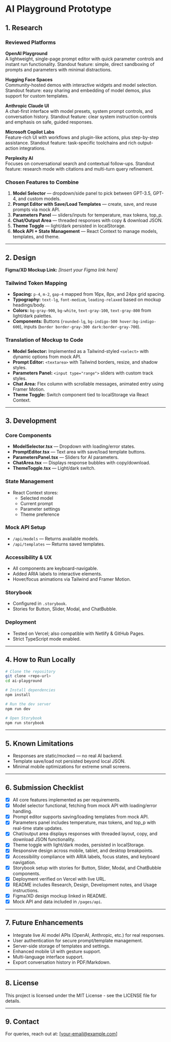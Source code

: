 # AI Playground Prototype

## 1. Research

### Reviewed Platforms

**OpenAI Playground**\
A lightweight, single-page prompt editor with quick parameter controls and instant run functionality. Standout feature: simple, direct sandboxing of prompts and parameters with minimal distractions.

**Hugging Face Spaces**\
Community-hosted demos with interactive widgets and model selection. Standout feature: easy sharing and embedding of model demos, plus support for custom templates.

**Anthropic Claude UI**\
A chat-first interface with model presets, system prompt controls, and conversation history. Standout feature: clear system instruction controls and emphasis on safe, guided responses.

**Microsoft Copilot Labs**\
Feature-rich UI with workflows and plugin-like actions, plus step-by-step assistance. Standout feature: task-specific toolchains and rich output-action integrations.

**Perplexity AI**\
Focuses on conversational search and contextual follow-ups. Standout feature: research mode with citations and multi-turn query refinement.

### Chosen Features to Combine

1. **Model Selector** — dropdown/side panel to pick between GPT-3.5, GPT-4, and custom models.
2. **Prompt Editor with Save/Load Templates** — create, save, and reuse prompts via mock API.
3. **Parameters Panel** — sliders/inputs for temperature, max tokens, top\_p.
4. **Chat/Output Area** — threaded responses with copy & download JSON.
5. **Theme Toggle** — light/dark persisted in localStorage.
6. **Mock API + State Management** — React Context to manage models, templates, and theme.

---

## 2. Design

**Figma/XD Mockup Link:** *[Insert your Figma link here]*

### Tailwind Token Mapping

- **Spacing:** `p-4`, `m-2`, `gap-4` mapped from 16px, 8px, and 24px grid spacing.
- **Typography:** `text-lg`, `font-medium`, `leading-relaxed` based on mockup headings/body.
- **Colors:** `bg-gray-900`, `bg-white`, `text-gray-100`, `text-gray-800` from light/dark palettes.
- **Components:** Buttons (`rounded-lg`, `bg-indigo-500 hover:bg-indigo-600`), inputs (`border border-gray-300 dark:border-gray-700`).

### Translation of Mockup to Code

- **Model Selector:** Implemented as a Tailwind-styled `<select>` with dynamic options from mock API.
- **Prompt Editor:** `<textarea>` with Tailwind borders, resize, and shadow styles.
- **Parameters Panel:** `<input type="range">` sliders with custom track styles.
- **Chat Area:** Flex column with scrollable messages, animated entry using Framer Motion.
- **Theme Toggle:** Switch component tied to localStorage via React Context.

---

## 3. Development

### Core Components

- **ModelSelector.tsx** — Dropdown with loading/error states.
- **PromptEditor.tsx** — Text area with save/load template buttons.
- **ParametersPanel.tsx** — Sliders for AI parameters.
- **ChatArea.tsx** — Displays response bubbles with copy/download.
- **ThemeToggle.tsx** — Light/dark switch.

### State Management

- React Context stores:
  - Selected model
  - Current prompt
  - Parameter settings
  - Theme preference

### Mock API Setup

- `/api/models` — Returns available models.
- `/api/templates` — Returns saved templates.

### Accessibility & UX

- All components are keyboard-navigable.
- Added ARIA labels to interactive elements.
- Hover/focus animations via Tailwind and Framer Motion.

### Storybook

- Configured in `.storybook`.
- Stories for Button, Slider, Modal, and ChatBubble.

### Deployment

- Tested on Vercel; also compatible with Netlify & GitHub Pages.
- Strict TypeScript mode enabled.

---

## 4. How to Run Locally

```bash
# Clone the repository
git clone <repo-url>
cd ai-playground

# Install dependencies
npm install

# Run the dev server
npm run dev

# Open Storybook
npm run storybook
```

---

## 5. Known Limitations

- Responses are static/mocked — no real AI backend.
- Template save/load not persisted beyond local JSON.
- Minimal mobile optimizations for extreme small screens.

---

## 6. Submission Checklist

* [x] All core features implemented as per requirements.
* [x] Model selector functional, fetching from mock API with loading/error handling.
* [x] Prompt editor supports saving/loading templates from mock API.
* [x] Parameters panel includes temperature, max tokens, and top\_p with real-time state updates.
* [x] Chat/output area displays responses with threaded layout, copy, and download JSON functionality.
* [x] Theme toggle with light/dark modes, persisted in localStorage.
* [x] Responsive design across mobile, tablet, and desktop breakpoints.
* [x] Accessibility compliance with ARIA labels, focus states, and keyboard navigation.
* [x] Storybook setup with stories for Button, Slider, Modal, and ChatBubble components.
* [x] Deployment verified on Vercel with live URL.
* [x] README includes Research, Design, Development notes, and Usage instructions.
* [x] Figma/XD design mockup linked in README.
* [x] Mock API and data included in `/pages/api`.

---

## 7. Future Enhancements

* Integrate live AI model APIs (OpenAI, Anthropic, etc.) for real responses.
* User authentication for secure prompt/template management.
* Server-side storage of templates and settings.
* Enhanced mobile UI with gesture support.
* Multi-language interface support.
* Export conversation history in PDF/Markdown.

---

## 8. License

This project is licensed under the MIT License - see the LICENSE file for details.

---

## 9. Contact

For queries, reach out at: \[[your-email@example.com](mailto:your-email@example.com)]
